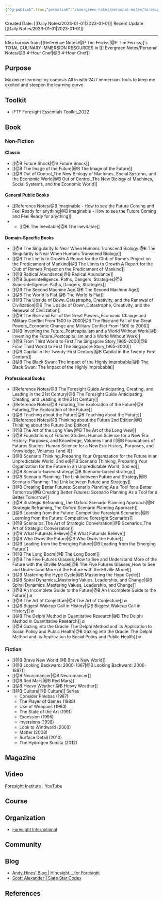 ```yaml
---
{"dg-publish":true,"permalink":"/evergreen-notes/personal-notes/foresight-total-immersion-resources/"}
---
```



Created Date: [[Daily Notes/2023-01-01\|2023-01-01]]
Recent Update:  [[Daily Notes/2023-01-01\|2023-01-01]]

---
Idea borrow from [[Reference Notes/@P Tim Ferriss\|@P Tim Ferriss]]'s TOTAL CULINARY IMMERSION RESOURCES in [[! Evergreen Notes/Personal Notes/@B 4-Hour Chef\|@B 4-Hour Chef]] 

## Purpose
Maximize learning-by-osmosis
All in with 24/7 immersion
Tools to keep me excited and steepen the learning curve

## Toolkit
- IFTF Foresight Essentials Toolkit_2022

## Book
### Non-Fiction
#### Classic
- [[@B Future Shock\|@B Future Shock]]
- [[@B The Image of the Future\|@B The Image of the Future]]
- [[@B Out of Control_The New Biology of Machines, Social Systems, and the Economic World\|@B Out of Control_The New Biology of Machines, Social Systems, and the Economic World]]

#### General Public Books
- [[Reference Notes/@B Imaginable - How to see the Future Coming and Feel Ready for anything\|@B Imaginable - How to see the Future Coming and Feel Ready for anything]]
- - [[@B The Inevitable\|@B The Inevitable]]

#### Domain-Specific Books
- [[@B The Singularity Is Near When Humans Transcend Biology\|@B The Singularity Is Near When Humans Transcend Biology]]
- [[@B The Limits to Growth A Report for the Club of Rome’s Project on the Predicament of Mankind\|@B The Limits to Growth A Report for the Club of Rome’s Project on the Predicament of Mankind]]
- [[@B Radical Abundance\|@B Radical Abundance]]
- [[@B Superintelligence: Paths, Dangers, Strategies\|@B Superintelligence: Paths, Dangers, Strategies]]
- [[@B The Second Machine Age\|@B The Second Machine Age]]
- [[@B The World Is Flat\|@B The World Is Flat]]
- [[@B The Upside of Down_Catastrophe, Creativity, and the Renewal of Civilization\|@B The Upside of Down_Catastrophe, Creativity, and the Renewal of Civilization]]
- [[@B The Rise and Fall of the Great Powers_Economic Change and Military Conflict From 1500 to 2000\|@B The Rise and Fall of the Great Powers_Economic Change and Military Conflict From 1500 to 2000]]
- [[@B Inventing the Future_Postcapitalism and a World Without Work\|@B Inventing the Future_Postcapitalism and a World Without Work]]
- [[@B From Third World to First The Singapore Story_1965–2000\|@B From Third World to First The Singapore Story_1965–2000]]
- [[@B Capital in the Twenty-First Century\|@B Capital in the Twenty-First Century]]
- [[@B The Black Swan: The Impact of the Highly Improbable\|@B The Black Swan: The Impact of the Highly Improbable]]


#### Professional Books
- [[Reference Notes/@B The Foresight Guide Anticipating, Creating, and Leading in the 21st Century\|@B The Foresight Guide Anticipating, Creating, and Leading in the 21st Century]]
- [[Reference Notes/@B Futuring_The Exploration of the Future\|@B Futuring_The Exploration of the Future]]
- [[@B Teaching about the Future\|@B Teaching about the Future]]
- [[Reference Notes/@B Thinking about the Future 2nd Edition\|@B Thinking about the Future 2nd Edition]]
- [[@B The Art of the Long View\|@B The Art of the Long View]]
- [[@B Foundations of Futures Studies: Human Science for a New Era: History, Purposes, and Knowledge, Volumes I and II\|@B Foundations of Futures Studies: Human Science for a New Era: History, Purposes, and Knowledge, Volumes I and II]]
- [[@B Scenario Thinking_Preparing Your Organization for the Future in an Unpredictable World, 2nd ed\|@B Scenario Thinking_Preparing Your Organization for the Future in an Unpredictable World, 2nd ed]]
- [[@B Scenario-based strategy\|@B Scenario-based strategy]]
- [[@B Scenario Planning: The Link between Future and Strategy\|@B Scenario Planning: The Link between Future and Strategy]]
- [[@B Creating Better Futures: Scenario Planning As a Tool for a Better Tomorrow\|@B Creating Better Futures: Scenario Planning As a Tool for a Better Tomorrow]]
- [[@B Strategic Reframing_The Oxford Scenario Planning Approach\|@B Strategic Reframing_The Oxford Scenario Planning Approach]]
- [[@B Learning from the Future: Competitive Foresight Scenarios\|@B Learning from the Future: Competitive Foresight Scenarios]]
- [[@B Scenarios_The Art of Strategic Conversation\|@B Scenarios_The Art of Strategic Conversation]]
- [[@B What Futurists Believe\|@B What Futurists Believe]]
- [[@B Who Owns the Future\|@B Who Owns the Future]]
- [[@B Leading from the Emerging Future\|@B Leading from the Emerging Future]]
- [[@B The Long Boom\|@B The Long Boom]]
- [[@B The Five Futures Glasses_How to See and Understand More of the Future with the Eltville Model\|@B The Five Futures Glasses_How to See and Understand More of the Future with the Eltville Model]]
- [[@B Mastering the Hype Cycle\|@B Mastering the Hype Cycle]]
- [[@B Spiral Dynamics_Mastering Values, Leadership, and Change\|@B Spiral Dynamics_Mastering Values, Leadership, and Change]]
- [[@B An Incomplete Guide to the Future\|@B An Incomplete Guide to the Future]] ∅
- [[@B The Art of Conjecture\|@B The Art of Conjecture]] ∅
- [[@B Biggest Wakeup Call in History\|@B Biggest Wakeup Call in History]] ∅
- [[@B The Delphi Method in Quantitative Research\|@B The Delphi Method in Quantitative Research]] ∅
- [[@B Gazing into the Oracle: The Delphi Method and its Application to Social Policy and Public Health\|@B Gazing into the Oracle: The Delphi Method and its Application to Social Policy and Public Health]] ∅

### Fiction
- [[@B Brave New World\|@B Brave New World]]
- [[@B Looking Backward: 2000-1887\|@B Looking Backward: 2000-1887]]
- [[@B Neuromancer\|@B Neuromancer]]
- [[@B Red Mars\|@B Red Mars]]
- [[@B Heavy Weather\|@B Heavy Weather]]
- [[@B Culture\|@B Culture]] Series
	- Consider Phlebas (1987)
	- The Player of Games (1988)
	- Use of Weapons (1990)
	- The State of the Art (1991)
	- Excession (1996)
	- Inversions (1998)
	- Look to Windward (2000)
	- Matter (2008)
	- Surface Detail (2010)
	- The Hydrogen Sonata (2012)
## Magazine

## Video
[Foresight Institute | YouTube](https://www.youtube.com/@ForesightInstitute)

## Course

## Organization
- [Foresight International](https://foresightinternational.com.au)

## Community


## Blog
- [Andy Hines’ Blog | Hinesight....for Foresight](https://www.andyhinesight.com/blog/)
- [Scott Alexander | Slate Star Codex](https://slatestarcodex.com/about/)





## References

